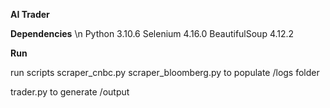 **AI Trader**

**Dependencies**
\n
Python 3.10.6
Selenium 4.16.0
BeautifulSoup 4.12.2

**Run**

run scripts 
scraper_cnbc.py
scraper_bloomberg.py
to populate /logs folder

trader.py
to generate /output
